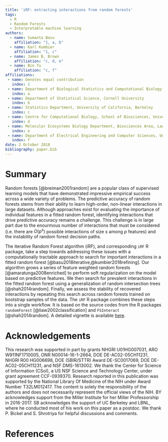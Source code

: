 ```yaml
---
title: 'iRF: extracting interactions from random forests'
tags:
  - R
  - Random Forests
  - Interpretable machine learning
authors:
  - name: Sumanta Basu
    affiliation: "1, a, b"
  - name: Karl Kumbier
    affiliation: "1, c"
  - name: James B. Brown
    affiliation: "c, d, e"
  - name: Bin Yu
    affiliation: "c, f"
affiliations:
 - name: Denotes equal contribution
   index: 1
 - name: Department of Biological Statistics and Computational Biology, Cornell University
   index: a
 - name: Department of Statistical Science, Cornell University
   index: b
 - name: Statistics Department, University of California, Berkeley
   index: c
 - name: Centre for Computational Biology, School of Biosciences, University of Birmingham
   index: d
 - name: Molecular Ecosystems Biology Department, Biosciences Area, Lawrence Berkeley National Laboratory 
   index: e
 - name: Department of Electrical Engineering and Computer Sciences, University of California, Berkeley 
   index: f
date: 2 October 2018
bibliography: paper.bib
---
```


# Summary
Random forests [@breiman2001random] are a popular class of supervised learning
models that have demonstrated impressive empirical success across a wide variety
of problems. The predictive accuracy of random forests stems from their ability
to learn high-order, non-linear interactions in large datasets. Although
approaches exist for evaluating the importance of individual features in a
fitted random forest, identifying interactions that drive predictive accuracy
remains a challenge. This challenge is in large part due to the enourmous number
of interactions that must be considered (i.e. there are $O(p^s)$ possible
interactions of size $s$ among $p$ features) and the instability of random
forest decision paths.

The iterative Random Forest algorithm (iRF), and corresponding `iRF` R package,
take a step towards addressing these issues with a computationally tractable
approach to search for important interactions in a fitted random forest
[@basu2018iterative,@kumbier2018refining]. Our algorithm grows a series of
feature weighted random forests [@amaratunga2008enriched] to perform soft
regularization on the model based on predictive features. We then search for
prevalent interactions in the fitted random forest using a generalization of
random intersection trees [@shah2014random].  Finally, we assess the stability
of recovered interactions by repeating this search across random forests trained
on bootstrap samples of the data. The `iRF` R package combines these steps into
a single workflow. It is based on the source codes from the R packages
`randomForest` [@liaw2002classification] and `FSInteract` [@shah2014random]. A
detailed vignette is available
[here](https://www.stat.berkeley.edu/~kkumbier/vignette.html).

# Acknowledgements
This research was supported in part by grants NHGRI U01HG007031, ARO
W911NF1710005, ONR N00014-16-1-2664, DOE DE-AC02-05CH11231, NHGRI R00 HG006698,
DOE (SBIR/STTR) Award DE-SC0017069, DOE DE-AC02-05CH11231, and NSF DMS-1613002.
We thank the Center for Science of Information (CSoI), a US NSF Science and
Technology Center, under grant agreement CCF-0939370. Research reported in this
publication was supported by the National Library Of Medicine of the NIH under
Award Number T32LM012417. The content is solely the responsibility of the
authors and does not necessarily represent the official views of the NIH. BY
acknowledges support from the Miller Institute for her Miller Professorship in
2016-2017. SB acknowledges the support of UC Berkeley and LBNL, where he
conducted most of his work on this paper as a postdoc. We thank P. Bickel and S.
Shrotriya for helpful discussions and comments.

# References
